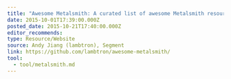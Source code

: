 ```yaml
---
title: "Awesome Metalsmith: A curated list of awesome Metalsmith resources"
date: 2015-10-01T17:39:00.000Z
posted_date: 2015-10-21T17:40:00.000Z
editor_recommends:
type: Resource/Website
source: Andy Jiang (lambtron), Segment
link: https://github.com/lambtron/awesome-metalsmith/
tool:
  - tool/metalsmith.md
---
```





